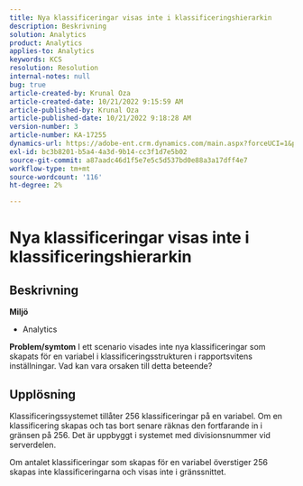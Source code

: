 ```yaml
---
title: Nya klassificeringar visas inte i klassificeringshierarkin
description: Beskrivning
solution: Analytics
product: Analytics
applies-to: Analytics
keywords: KCS
resolution: Resolution
internal-notes: null
bug: true
article-created-by: Krunal Oza
article-created-date: 10/21/2022 9:15:59 AM
article-published-by: Krunal Oza
article-published-date: 10/21/2022 9:18:28 AM
version-number: 3
article-number: KA-17255
dynamics-url: https://adobe-ent.crm.dynamics.com/main.aspx?forceUCI=1&pagetype=entityrecord&etn=knowledgearticle&id=8dff38f6-2051-ed11-bba2-0022480867fb
exl-id: bc3b8201-b5a4-4a3d-9b14-cc3f1d7e5b02
source-git-commit: a87aadc46d1f5e7e5c5d537bd0e88a3a17dff4e7
workflow-type: tm+mt
source-wordcount: '116'
ht-degree: 2%

---
```


# Nya klassificeringar visas inte i klassificeringshierarkin

## Beskrivning

<b>Miljö</b>
- Analytics 



<b>Problem/symtom</b>
I ett scenario visades inte nya klassificeringar som skapats för en variabel i klassificeringsstrukturen i rapportsvitens inställningar. Vad kan vara orsaken till detta beteende?


## Upplösning


Klassificeringssystemet tillåter 256 klassificeringar på en variabel. Om en klassificering skapas och tas bort senare räknas den fortfarande in i gränsen på 256. Det är uppbyggt i systemet med divisionsnummer vid serverdelen.

Om antalet klassificeringar som skapas för en variabel överstiger 256 skapas inte klassificeringarna och visas inte i gränssnittet.
